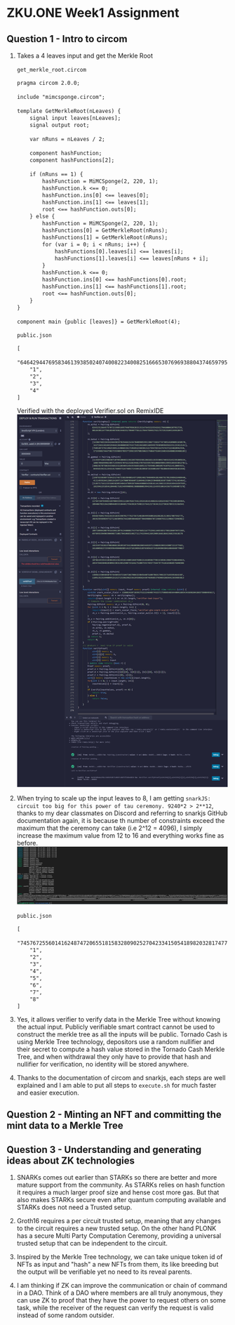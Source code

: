 # ZKU.ONE Week1 Assignment

## Question 1 - Intro to circom
1. Takes a 4 leaves input and get the Merkle Root

    `get_merkle_root.circom`
    ```
    pragma circom 2.0.0;

    include "mimcsponge.circom";

    template GetMerkleRoot(nLeaves) {
        signal input leaves[nLeaves];
        signal output root;

        var nRuns = nLeaves / 2;

        component hashFunction;
        component hashFunctions[2];

        if (nRuns == 1) {
            hashFunction = MiMCSponge(2, 220, 1);
            hashFunction.k <== 0;
            hashFunction.ins[0] <== leaves[0];
            hashFunction.ins[1] <== leaves[1];
            root <== hashFunction.outs[0];
        } else {
            hashFunction = MiMCSponge(2, 220, 1);
            hashFunctions[0] = GetMerkleRoot(nRuns);
            hashFunctions[1] = GetMerkleRoot(nRuns);
            for (var i = 0; i < nRuns; i++) {
                hashFunctions[0].leaves[i] <== leaves[i];
                hashFunctions[1].leaves[i] <== leaves[nRuns + i];
            }
            hashFunction.k <== 0;
            hashFunction.ins[0] <== hashFunctions[0].root;
            hashFunction.ins[1] <== hashFunctions[1].root;
            root <== hashFunction.outs[0];
        }
    }

    component main {public [leaves]} = GetMerkleRoot(4);

    ```

    `public.json`
    ```
    [
        "6464294476958346139385024074008223400825166653076969388043746597957512245037",
        "1",
        "2",
        "3",
        "4"
    ]
    ```

    Verified with the deployed Verifier.sol on RemixIDE
    ![Alt text](screenshot_q1_1.png "Q1 Part 1")

2. When trying to scale up the input leaves to 8, I am getting `snarkJS: circuit too big for this power of tau ceremony. 9240*2 > 2**12`, thanks to my dear classmates on Discord and referring to snarkjs GitHub documentation again, it is because th number of constraints exceed the maximum that the ceremony can take (i.e 2^12 = 4096), I simply increase the maximum value from 12 to 16 and everything works fine as before.
    ![Alt text](screenshot_q1_2.png "Q1 Part 2")

    `public.json`
    ```
    [
        "7457672556014162487472065518158328090252704233415054189820328174772177160972",
        "1",
        "2",
        "3",
        "4",
        "5",
        "6",
        "7",
        "8"
    ]
    ```

3. Yes, it allows verifier to verify data in the Merkle Tree without knowing the actual input. Publicly verifiable smart contract cannot be used to construct the merkle tree as all the inputs will be public. Tornado Cash is using Merkle Tree technology, depositors use a random nullifier and their secret to compute a hash value stored in the Tornado Cash Merkle Tree, and when withdrawal they only have to provide that hash and nullifier for verification, no identity will be stored anywhere.

4. Thanks to the documentation of circom and snarkjs, each steps are well explained and I am able to put all steps to `execute.sh` for much faster and easier execution.

## Question 2 - Minting an NFT and committing the mint data to a Merkle Tree
## Question 3 - Understanding and generating ideas about ZK technologies
1. SNARKs comes out earlier than STARKs so there are better and more mature support from the community. As STARKs relies on hash function it requires a much larger proof size and hense cost more gas. But that also makes STARKs secure even after quantum computing available and STARKs does not need a Trusted setup.

2. Groth16 requires a per circuit trusted setup, meaning that any changes to the circuit requires a new trusted setup. On the other hand PLONK has a secure Multi Party Computation Ceremony, providing a universal trusted setup that can be independent to the circuit.

3. Inspired by the Merkle Tree technology, we can take unique token id of NFTs as input and "hash" a new NFTs from them, its like breeding but the output will be verifiable yet no need to its reveal parents.

4. I am thinking if ZK can improve the communication or chain of command in a DAO. Think of a DAO where members are all truly anonymous, they can use ZK to proof that they have the power to request others on some task, while the receiver of the request can verify the request is valid instead of some random outsider.